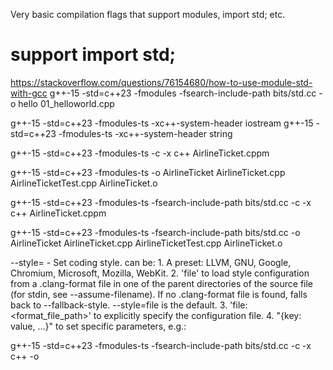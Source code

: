 Very basic compilation flags that support modules, import std; etc.

# support import std;
https://stackoverflow.com/questions/76154680/how-to-use-module-std-with-gcc
g++-15 -std=c++23 -fmodules -fsearch-include-path bits/std.cc  -o hello 01_helloworld.cpp

g++-15 -std=c++23 -fmodules-ts -xc++-system-header iostream
g++-15 -std=c++23 -fmodules-ts -xc++-system-header string


g++-15 -std=c++23 -fmodules-ts -c -x c++ AirlineTicket.cppm


g++-15 -std=c++23 -fmodules-ts -o AirlineTicket AirlineTicket.cpp AirlineTicketTest.cpp AirlineTicket.o

g++-15 -std=c++23 -fmodules-ts -fsearch-include-path bits/std.cc  -c -x c++ AirlineTicket.cppm


g++-15 -std=c++23 -fmodules-ts -fsearch-include-path bits/std.cc -o AirlineTicket AirlineTicket.cpp AirlineTicketTest.cpp AirlineTicket.o


 --style=<string>               - Set coding style. <string> can be:
                                   1. A preset: LLVM, GNU, Google, Chromium, Microsoft,
                                      Mozilla, WebKit.
                                   2. 'file' to load style configuration from a
                                      .clang-format file in one of the parent directories
                                      of the source file (for stdin, see --assume-filename).
                                      If no .clang-format file is found, falls back to
                                      --fallback-style.
                                      --style=file is the default.
                                   3. 'file:<format_file_path>' to explicitly specify
                                      the configuration file.
                                   4. "{key: value, ...}" to set specific parameters, e.g.:


g++-15 -std=c++23 -fmodules-ts -fsearch-include-path bits/std.cc  -c -x c++ -o 